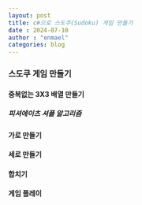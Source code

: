 ```yaml
---
layout: post
title: c#으로 스도쿠(Sudoku) 게임 만들기
date : 2024-07-10
author : "enmael"
categories: blog
---
```

<h3>스도쿠 게임 만들기 </h3>

<h4>중복없는 3X3 배열 만들기</h4>
<h5>피셔에이츠 셔플 알고리즘</h5>
<h4>가로 만들기</h4>
<h4>세로 만들기</h4>
<h4>합치기</h4>
<h4>게임 플레이</h4>

